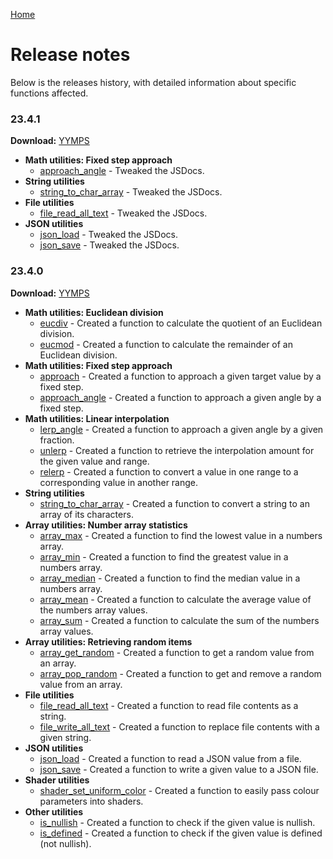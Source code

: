 [Home](/README.md)

# Release notes
Below is the releases history, with detailed information about specific functions affected.

### 23.4.1

**Download:** [YYMPS](https://github.com/Alphish/gm-community-toolbox/releases/download/v23.4.1/CommunityToolbox.23.4.1.yymps)

- **Math utilities: Fixed step approach**
    - [approach_angle](Reference/Functions/approach_angle.md) - Tweaked the JSDocs.
- **String utilities**
    - [string_to_char_array](Reference/Functions/string_to_char_array.md) - Tweaked the JSDocs.
- **File utilities**
    - [file_read_all_text](Reference/Functions/file_read_all_text.md) - Tweaked the JSDocs.
- **JSON utilities**
    - [json_load](Reference/Functions/json_load.md) - Tweaked the JSDocs.
    - [json_save](Reference/Functions/json_save.md) - Tweaked the JSDocs.

### 23.4.0

**Download:** [YYMPS](https://github.com/Alphish/gm-community-toolbox/releases/download/v23.4.0/CommunityToolbox.23.4.0.yymps)

- **Math utilities: Euclidean division**
    - [eucdiv](Reference/Functions/eucdiv.md) - Created a function to calculate the quotient of an Euclidean division.
    - [eucmod](Reference/Functions/eucmod.md) - Created a function to calculate the remainder of an Euclidean division.
- **Math utilities: Fixed step approach**
    - [approach](Reference/Functions/approach.md) - Created a function to approach a given target value by a fixed step.
    - [approach_angle](Reference/Functions/approach_angle.md) - Created a function to approach a given angle by a fixed step.
- **Math utilities: Linear interpolation**
    - [lerp_angle](Reference/Functions/lerp_angle.md) - Created a function to approach a given angle by a given fraction.
    - [unlerp](Reference/Functions/unlerp.md) - Created a function to retrieve the interpolation amount for the given value and range.
    - [relerp](Reference/Functions/relerp.md) - Created a function to convert a value in one range to a corresponding value in another range.
- **String utilities**
    - [string_to_char_array](Reference/Functions/string_to_char_array.md) - Created a function to convert a string to an array of its characters.
- **Array utilities: Number array statistics**
    - [array_max](Reference/Functions/array_max.md) - Created a function to find the lowest value in a numbers array.
    - [array_min](Reference/Functions/array_min.md) - Created a function to find the greatest value in a numbers array.
    - [array_median](Reference/Functions/array_median.md) - Created a function to find the median value in a numbers array.
    - [array_mean](Reference/Functions/array_mean.md) - Created a function to calculate the average value of the numbers array values.
    - [array_sum](Reference/Functions/array_sum.md) - Created a function to calculate the sum of the numbers array values.
- **Array utilities: Retrieving random items**
    - [array_get_random](Reference/Functions/array_get_random.md) - Created a function to get a random value from an array.
    - [array_pop_random](Reference/Functions/array_pop_random.md) - Created a function to get and remove a random value from an array.
- **File utilities**
    - [file_read_all_text](Reference/Functions/file_read_all_text.md) - Created a function to read file contents as a string.
    - [file_write_all_text](Reference/Functions/file_write_all_text.md) - Created a function to replace file contents with a given string.
- **JSON utilities**
    - [json_load](Reference/Functions/json_load.md) - Created a function to read a JSON value from a file.
    - [json_save](Reference/Functions/json_save.md) - Created a function to write a given value to a JSON file.
- **Shader utilities**
    - [shader_set_uniform_color](Reference/Functions/shader_set_uniform_color.md) - Created a function to easily pass colour parameters into shaders.
- **Other utilities**
    - [is_nullish](Reference/Functions/is_nullish.md) - Created a function to check if the given value is nullish.
    - [is_defined](Reference/Functions/is_defined.md) - Created a function to check if the given value is defined (not nullish).
